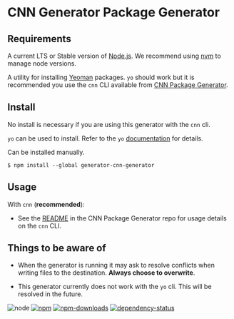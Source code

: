 # CNN Generator Package Generator

## Requirements

A current LTS or Stable version of [Node.js](https://nodejs.org).  We recommend
using [nvm](https://github.com/creationix/nvm#readme) to manage node versions.

A utility for installing [Yeoman](http://yeoman.io/) packages.  `yo` should work
but it is recommended you use the `cnn` CLI available from
[CNN Package Generator](https://github.com/cnnlabs/cnn-package-generator#readme).


## Install

No install is necessary if you are using this generator with the `cnn` cli.

`yo` can be used to install.  Refer to the `yo`
[documentation](https://github.com/yeoman/yo#readme) for details.

Can be installed manually.

```shell
$ npm install --global generator-cnn-generator
```


## Usage

With `cnn` (**recommended**):
- See the [README](https://github.com/cnnlabs/cnn-package-generator#readme) in
  the CNN Package Generator repo for usage details on the `cnn` CLI.


## Things to be aware of

- When the generator is running it may ask to resolve conflicts when writing
  files to the destination.  **Always choose to overwrite**.

- This generator currently does not work with the `yo` cli.  This will be
  resolved in the future.


![node](https://img.shields.io/node/v/generator-cnn-generator.svg?style=flat-square)
[![npm](https://img.shields.io/npm/v/generator-cnn-generator.svg?style=flat-square)](https://www.npmjs.com/package/generator-cnn-generator)
[![npm-downloads](https://img.shields.io/npm/dm/generator-cnn-generator.svg?style=flat-square)](https://www.npmjs.com/package/generator-cnn-generator)
[![dependency-status](https://gemnasium.com/cnnlabs/generator-cnn-generator.svg)](https://gemnasium.com/cnnlabs/generator-cnn-generator)
